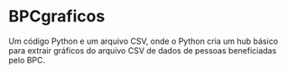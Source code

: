# BPCgraficos
Um código Python e um arquivo CSV, onde o Python cria um hub básico para extrair gráficos do arquivo CSV de dados de pessoas beneficiadas pelo BPC.
